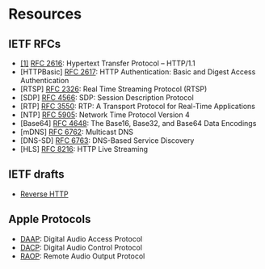# Resources
## IETF RFCs

- <a id="ref1" href="#ref1">[1]</a> [RFC 2616](https://tools.ietf.org/html/rfc2616): Hypertext Transfer Protocol &#8211; HTTP/1.1
- [HTTPBasic] [RFC 2617](https://tools.ietf.org/html/rfc2617): HTTP Authentication: Basic and Digest Access Authentication
- [RTSP] [RFC 2326](https://tools.ietf.org/html/rfc2326): Real Time Streaming Protocol (RTSP)
- [SDP] [RFC 4566](https://tools.ietf.org/html/rfc4566): SDP: Session Description Protocol
- [RTP] [RFC 3550](https://tools.ietf.org/html/rfc3550): RTP: A Transport Protocol for Real-Time Applications
- [NTP] [RFC 5905](https://tools.ietf.org/html/rfc5905): Network Time Protocol Version 4
- [Base64] [RFC 4648](https://tools.ietf.org/html/rfc4648): The Base16, Base32, and Base64 Data Encodings
- [mDNS] [RFC 6762](https://tools.ietf.org/html/rfc6762): Multicast DNS
- [DNS-SD] [RFC 6763](https://tools.ietf.org/html/rfc6763): DNS-Based Service Discovery
- [HLS] [RFC 8216](https://tools.ietf.org/html/rfc8216): HTTP Live Streaming


## IETF drafts

- [Reverse HTTP](http://tools.ietf.org/id/draft-lentczner-rhttp-00.txt)


## Apple Protocols

- [DAAP](http://en.wikipedia.org/wiki/Digital_Audio_Access_Protocol): Digital Audio Access Protocol
- [DACP](http://en.wikipedia.org/wiki/Digital_Audio_Control_Protocol): Digital Audio Control Protocol
- [RAOP](http://en.wikipedia.org/wiki/Remote_Audio_Output_Protocol): Remote Audio Output Protocol
